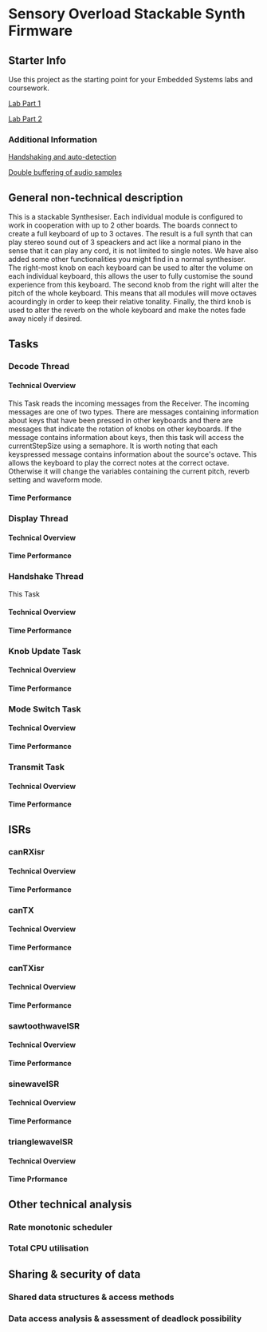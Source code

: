 # Sensory Overload Stackable Synth Firmware

## Starter Info

  Use this project as the starting point for your Embedded Systems labs and coursework.
  
  [Lab Part 1](doc/LabPart1.md)
  
  [Lab Part 2](doc/LabPart2.md)

### Additional Information

  [Handshaking and auto-detection](doc/handshaking.md)
  
  [Double buffering of audio samples](doc/doubleBuffer.md)
  
## General non-technical description

  This is a stackable Synthesiser. Each individual module is configured to work in cooperation with up to 2 other boards. The boards connect to create a full keyboard of up to 3 octaves. The result is a full synth that can play stereo sound out of 3 speackers and act like a normal piano in the sense that it can play any cord, it is not limited to single notes. We have also added some other functionalities you might find in a normal synthesiser. The right-most knob on each keyboard can be used to alter the volume on each individual keyboard, this allows the user to fully customise the sound experience from this keyboard. The second knob from the right will alter the pitch of the whole keyboard. This means that all modules will move octaves acourdingly in order to keep their relative tonality. Finally, the third knob is used to alter the reverb on the whole keyboard and make the notes fade away nicely if desired.  

## Tasks

### Decode Thread
#### Technical Overview
  This Task reads the incoming messages from the Receiver. The incoming messages are one of two types. There are messages containing information about keys that have been pressed in other keyboards and there are messages that indicate the rotation of knobs on other keyboards. If the message contains information about keys, then this task will access the currentStepSize using a semaphore. It is worth noting that each keyspressed message contains information about the source's octave. This allows the keyboard to play the correct notes at the correct octave. Otherwise it will change the variables containing the current pitch, reverb setting and waveform mode.
#### Time Performance

### Display Thread
#### Technical Overview
#### Time Performance

### Handshake Thread
  This Task 
#### Technical Overview
#### Time Performance

### Knob Update Task
#### Technical Overview
#### Time Performance

### Mode Switch Task
#### Technical Overview
#### Time Performance

### Transmit Task
#### Technical Overview
#### Time Performance

## ISRs

### canRXisr
#### Technical Overview
#### Time Performance

### canTX
#### Technical Overview
#### Time Performance

### canTXisr 
#### Technical Overview
#### Time Performance

### sawtoothwaveISR
#### Technical Overview
#### Time Performance

### sinewaveISR
#### Technical Overview
#### Time Performance

### trianglewaveISR
#### Technical Overview
#### Time Prformance

## Other technical analysis

### Rate monotonic scheduler

### Total CPU utilisation

## Sharing & security of data

### Shared data structures & access methods

### Data access analysis & assessment of deadlock possibility
